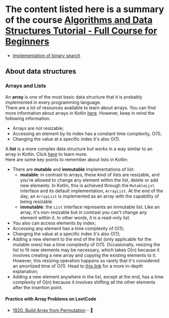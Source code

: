 # The content listed here is a summary of the course [Algorithms and Data Structures Tutorial - Full Course for Beginners](https://www.youtube.com/watch?v=8hly31xKli0)

- [Implementation of binary search](src/main/kotlin/com/rochards/search)

## About data structures

### Arrays and Lists

An **array** is one of the most basic data structure that it is probably implemented in every programming language.  
There are a lot of resources available to learn about arrays. You can find more information about arrays in Kotlin [here](https://kotlinlang.org/docs/arrays.html). However, keep in mind the following information:
- Arrays are not resizable;
- Accessing an element by its index has a constant time complexity, O(1);
- Changing the value at a specific index it's also O(1).

A **list** is a more complex data structure but works in a way similar to an array in Kotlin. Click [here](https://kotlinlang.org/docs/collections-overview.html#list) to learn more.  
Here are some key points to remember about lists in Kotlin:
- There are **mutable** and **immutable** implementations of list:
  - **mutable**: in contrast to arrays, these kind of lists are resizable, and you're allowed to change any element within the list, delete or add new elements. In Kotlin, this is achieved through the `MutableList` interface and its default implementation, `ArrayList`. At the end of the day, an `ArrayList` is implemented as an array with the capability of being resizable.
  - **immutable**: the `List` interface represents an immutable list. Like an array, it's non-resizable but in contrast you can't change any element within it. In other words, it is a read-only list.
- You also can access elements by index;
- Accessing any element has a time complexity of O(1);
- Changing the value at a specific index it's also O(1);
- Adding a new element to the end of the list (only applicable for the mutable ones) has a time complexity of O(1). Occasionally, resizing the list to fit new elements may be necessary, which takes O(n) because it involves creating a new array and copying the existing elements to it. However, this resizing operation happens so rarely that it's considered an amortized time of O(1). Head to [this link](https://medium.com/@satorusasozaki/amortized-time-in-the-time-complexity-of-an-algorithm-6dd9a5d38045) for a more in-depth explanation;
- Adding a new element anywhere in the list, except at the end, has a time complexity of O(n) because it involves shifting all the other elements after the insertion point.

#### Practice with Array Problems on LeetCode
- [1920. Build Array from Permutation](https://leetcode.com/problems/build-array-from-permutation/) - :slightly_smiling_face: